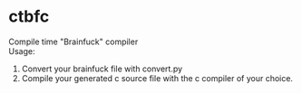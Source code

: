 # ctbfc
Compile time "Brainfuck" compiler  
Usage:
1. Convert your brainfuck file with convert.py
2. Compile your generated c source file with the c compiler of your choice.
